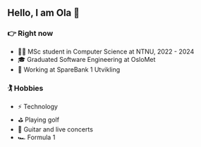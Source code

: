 ## Hello, I am Ola :call_me_hand:

### :point_right: Right now
- :student: MSc student in Computer Science at NTNU, 2022 - 2024
- :mortar_board: Graduated Software Engineering at OsloMet
- :bank: Working at SpareBank 1 Utvikling

### :golfing: Hobbies 
- :zap: Technology
- :golf: Playing golf
- :guitar: Guitar and live concerts
- :racing_car: Formula 1

<!--
### :hammer_and_wrench:
<a href="https://svelte.dev/"><img alt="Svelte" src="https://user-images.githubusercontent.com/55551449/199609269-088326af-bba6-41bc-854d-c1e4df8620fb.png" width="15%"></img></a>
<a href="http://typescriptlang.org"><img alt="TypeScript" src="https://user-images.githubusercontent.com/55551449/108741600-305d3d00-7537-11eb-88df-439a1ee85ba9.png" width="15%"></img></a>
<a href="https://www.oracle.com/java/technologies/java-se-glance.html"><img alt="java" src="https://user-images.githubusercontent.com/55551449/108740124-9fd22d00-7535-11eb-8fb8-4afde22b3aaa.png" width="15%"></img></a>
<a href="https://www.docker.com"><img alt="docker" src="https://user-images.githubusercontent.com/55551449/199608163-603344e1-3224-436e-9611-e03d2a1a71c5.png" width="15%"></img></a>
<a href="https://playwright.dev/"><img alt="Playwright" src="https://user-images.githubusercontent.com/55551449/199608826-a9c5cdc5-68b8-4972-b403-26f3133a556b.png" width="15%"></img></a>
<a href="https://nodejs.org/"><img alt="Node.js" src="https://user-images.githubusercontent.com/55551449/199609770-629b2233-596e-4d3b-b985-45dd02eed1d1.png" width="15%"></img></a>
-->

<!--
**olagberg/olagberg** is a ✨ _special_ ✨ repository because its `README.md` (this file) appears on your GitHub profile.

Here are some ideas to get you started:

- 🔭 I’m currently working on ...
- 🌱 I’m currently learning ...
- 👯 I’m looking to collaborate on ...
- 🤔 I’m looking for help with ...
- 💬 Ask me about ...
- 📫 How to reach me: ...
- 😄 Pronouns: ...
- ⚡ Fun fact: ...


### :soon: My future plans
- :triangular_ruler: 
-->
